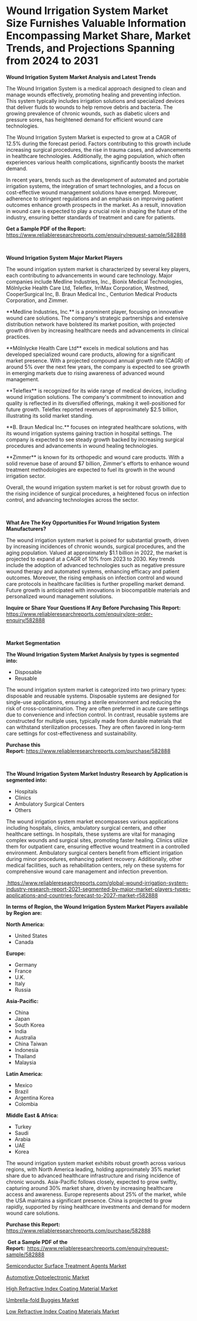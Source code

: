 <p><h1>Wound Irrigation System Market Size Furnishes Valuable Information Encompassing Market Share, Market Trends, and Projections Spanning from 2024 to 2031</h1></p><p><strong>Wound Irrigation System Market Analysis and Latest Trends</strong></p>
<p><p>The Wound Irrigation System is a medical approach designed to clean and manage wounds effectively, promoting healing and preventing infection. This system typically includes irrigation solutions and specialized devices that deliver fluids to wounds to help remove debris and bacteria. The growing prevalence of chronic wounds, such as diabetic ulcers and pressure sores, has heightened demand for efficient wound care technologies.</p><p>The Wound Irrigation System Market is expected to grow at a CAGR of 12.5% during the forecast period. Factors contributing to this growth include increasing surgical procedures, the rise in trauma cases, and advancements in healthcare technologies. Additionally, the aging population, which often experiences various health complications, significantly boosts the market demand.</p><p>In recent years, trends such as the development of automated and portable irrigation systems, the integration of smart technologies, and a focus on cost-effective wound management solutions have emerged. Moreover, adherence to stringent regulations and an emphasis on improving patient outcomes enhance growth prospects in the market. As a result, innovation in wound care is expected to play a crucial role in shaping the future of the industry, ensuring better standards of treatment and care for patients.</p></p>
<p><strong>Get a Sample PDF of the Report:&nbsp;</strong> <a href="https://www.reliableresearchreports.com/enquiry/request-sample/582888?utm_campaign=121&utm_medium=2&utm_source=Github&utm_content=ia&utm_term=09122024&utm_id=wound-irrigation-system">https://www.reliableresearchreports.com/enquiry/request-sample/582888</a></p>
<p>&nbsp;</p>
<p><strong>Wound Irrigation System Major Market Players</strong></p>
<p><p>The wound irrigation system market is characterized by several key players, each contributing to advancements in wound care technology. Major companies include Medline Industries, Inc., Bionix Medical Technologies, Mölnlycke Health Care Ltd, Teleflex, IrriMax Corporation, Westmed, CooperSurgical Inc, B. Braun Medical Inc., Centurion Medical Products Corporation, and Zimmer.</p><p>**Medline Industries, Inc.** is a prominent player, focusing on innovative wound care solutions. The company's strategic partnerships and extensive distribution network have bolstered its market position, with projected growth driven by increasing healthcare needs and advancements in clinical practices.</p><p>**Mölnlycke Health Care Ltd** excels in medical solutions and has developed specialized wound care products, allowing for a significant market presence. With a projected compound annual growth rate (CAGR) of around 5% over the next few years, the company is expected to see growth in emerging markets due to rising awareness of advanced wound management.</p><p>**Teleflex** is recognized for its wide range of medical devices, including wound irrigation solutions. The company's commitment to innovation and quality is reflected in its diversified offerings, making it well-positioned for future growth. Teleflex reported revenues of approximately $2.5 billion, illustrating its solid market standing.</p><p>**B. Braun Medical Inc.** focuses on integrated healthcare solutions, with its wound irrigation systems gaining traction in hospital settings. The company is expected to see steady growth backed by increasing surgical procedures and advancements in wound healing technologies.</p><p>**Zimmer** is known for its orthopedic and wound care products. With a solid revenue base of around $7 billion, Zimmer's efforts to enhance wound treatment methodologies are expected to fuel its growth in the wound irrigation sector.</p><p>Overall, the wound irrigation system market is set for robust growth due to the rising incidence of surgical procedures, a heightened focus on infection control, and advancing technologies across the sector.</p></p>
<p>&nbsp;</p>
<p><strong>What Are The Key Opportunities For Wound Irrigation System Manufacturers?</strong></p>
<p><p>The wound irrigation system market is poised for substantial growth, driven by increasing incidences of chronic wounds, surgical procedures, and the aging population. Valued at approximately $1.1 billion in 2022, the market is projected to expand at a CAGR of 10% from 2023 to 2030. Key trends include the adoption of advanced technologies such as negative pressure wound therapy and automated systems, enhancing efficacy and patient outcomes. Moreover, the rising emphasis on infection control and wound care protocols in healthcare facilities is further propelling market demand. Future growth is anticipated with innovations in biocompatible materials and personalized wound management solutions.</p></p>
<p><strong>Inquire or Share Your Questions If Any Before Purchasing This Report:</strong> <a href="https://www.reliableresearchreports.com/enquiry/pre-order-enquiry/582888?utm_campaign=121&utm_medium=2&utm_source=Github&utm_content=ia&utm_term=09122024&utm_id=wound-irrigation-system">https://www.reliableresearchreports.com/enquiry/pre-order-enquiry/582888</a></p>
<p>&nbsp;</p>
<p><strong>Market Segmentation</strong></p>
<p><strong>The Wound Irrigation System Market Analysis by types is segmented into:</strong></p>
<p><ul><li>Disposable</li><li>Reusable</li></ul></p>
<p><p>The wound irrigation system market is categorized into two primary types: disposable and reusable systems. Disposable systems are designed for single-use applications, ensuring a sterile environment and reducing the risk of cross-contamination. They are often preferred in acute care settings due to convenience and infection control. In contrast, reusable systems are constructed for multiple uses, typically made from durable materials that can withstand sterilization processes. They are often favored in long-term care settings for cost-effectiveness and sustainability.</p></p>
<p><strong>Purchase this Report:&nbsp;</strong><a href="https://www.reliableresearchreports.com/purchase/582888?utm_campaign=121&utm_medium=2&utm_source=Github&utm_content=ia&utm_term=09122024&utm_id=wound-irrigation-system">https://www.reliableresearchreports.com/purchase/582888</a></p>
<p>&nbsp;</p>
<p><strong>The Wound Irrigation System Market Industry Research by Application is segmented into:</strong></p>
<p><ul><li>Hospitals</li><li>Clinics</li><li>Ambulatory Surgical Centers</li><li>Others</li></ul></p>
<p><p>The wound irrigation system market encompasses various applications including hospitals, clinics, ambulatory surgical centers, and other healthcare settings. In hospitals, these systems are vital for managing complex wounds and surgical sites, promoting faster healing. Clinics utilize them for outpatient care, ensuring effective wound treatment in a controlled environment. Ambulatory surgical centers benefit from efficient irrigation during minor procedures, enhancing patient recovery. Additionally, other medical facilities, such as rehabilitation centers, rely on these systems for comprehensive wound care management and infection prevention.</p></p>
<p><a href="https://www.reliableresearchreports.com/global-wound-irrigation-system-industry-research-report-2021-segmented-by-major-market-players-types-applications-and-countries-forecast-to-2027-market-r582888?utm_campaign=121&utm_medium=2&utm_source=Github&utm_content=ia&utm_term=09122024&utm_id=wound-irrigation-system">&nbsp;https://www.reliableresearchreports.com/global-wound-irrigation-system-industry-research-report-2021-segmented-by-major-market-players-types-applications-and-countries-forecast-to-2027-market-r582888</a></p>
<p><strong>In terms of Region, the Wound Irrigation System Market Players available by Region are:</strong></p>
<p>
    <p> <strong> North America: </strong>
        <ul>
            <li>United States</li>
            <li>Canada</li>
        </ul>
        </p> 
    <p> <strong> Europe: </strong>
        <ul>
            <li>Germany</li>
            <li>France</li>
            <li>U.K.</li>
            <li>Italy</li>
            <li>Russia</li>
        </ul>
        </p> 
    <p> <strong> Asia-Pacific: </strong>
        <ul>
            <li>China</li>
            <li>Japan</li>
            <li>South Korea</li>
            <li>India</li>
            <li>Australia</li>
            <li>China Taiwan</li>
            <li>Indonesia</li>
            <li>Thailand</li>
            <li>Malaysia</li>
        </ul>
        </p> 
    <p> <strong> Latin America: </strong>
        <ul>
            <li>Mexico</li>
            <li>Brazil</li>
            <li>Argentina Korea</li>
            <li>Colombia</li>
        </ul>
        </p> 
    <p> <strong> Middle East & Africa: </strong>
        <ul>
            <li>Turkey</li>
            <li>Saudi</li>
            <li>Arabia</li>
            <li>UAE</li>
            <li>Korea</li>
        </ul>
    </p>
    </p>
<p><p>The wound irrigation system market exhibits robust growth across various regions, with North America leading, holding approximately 35% market share due to advanced healthcare infrastructure and rising incidence of chronic wounds. Asia-Pacific follows closely, expected to grow swiftly, capturing around 30% market share, driven by increasing healthcare access and awareness. Europe represents about 25% of the market, while the USA maintains a significant presence. China is projected to grow rapidly, supported by rising healthcare investments and demand for modern wound care solutions.</p></p>
<p><strong>Purchase this Report: </strong><a href="https://www.reliableresearchreports.com/purchase/582888?utm_campaign=121&utm_medium=2&utm_source=Github&utm_content=ia&utm_term=09122024&utm_id=wound-irrigation-system">https://www.reliableresearchreports.com/purchase/582888</a></p>
<p>&nbsp;<strong>Get a Sample PDF of the Report:&nbsp;&nbsp;</strong><a href="https://www.reliableresearchreports.com/enquiry/request-sample/582888?utm_campaign=121&utm_medium=2&utm_source=Github&utm_content=ia&utm_term=09122024&utm_id=wound-irrigation-system">https://www.reliableresearchreports.com/enquiry/request-sample/582888</a></p>
<p><strong></strong></p>
<p><p><a href="https://www.linkedin.com/pulse/the-sympatico-insight-9odme?utm_campaign=121&utm_medium=2&utm_source=Github&utm_content=ia&utm_term=09122024&utm_id=wound-irrigation-system">Semiconductor Surface Treatment Agents Market</a></p><p><a href="https://github.com/mauripalmi/Market-Research-Report-List-5/blob/main/automotive-optoelectronic-market.md?utm_campaign=121&utm_medium=2&utm_source=Github&utm_content=ia&utm_term=09122024&utm_id=wound-irrigation-system">Automotive Optoelectronic Market</a></p><p><a href="https://www.linkedin.com/pulse/t-insight-dial-ziosf?utm_campaign=121&utm_medium=2&utm_source=Github&utm_content=ia&utm_term=09122024&utm_id=wound-irrigation-system">High Refractive Index Coating Material Market</a></p><p><a href="https://github.com/gulaimolin/Market-Research-Report-List-6/blob/main/umbrella-fold-buggies-market.md?utm_campaign=121&utm_medium=2&utm_source=Github&utm_content=ia&utm_term=09122024&utm_id=wound-irrigation-system">Umbrella-fold Buggies Market</a></p><p><a href="https://www.linkedin.com/pulse/the-sympatico-insight-9odme?utm_campaign=121&utm_medium=2&utm_source=Github&utm_content=ia&utm_term=09122024&utm_id=wound-irrigation-system">Low Refractive Index Coating Materials Market</a></p></p>